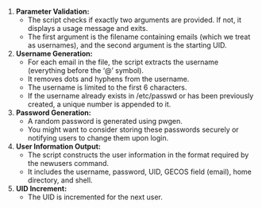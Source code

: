 

1. **Parameter Validation:**
    - The script checks if exactly two arguments are provided. If not, it displays a usage message and exits.
    - The first argument is the filename containing emails (which we treat as usernames), and the second argument is the starting UID.
2. **Username Generation:**
    - For each email in the file, the script extracts the username (everything before the ‘@’ symbol).
    - It removes dots and hyphens from the username.
    - The username is limited to the first 6 characters.
    - If the username already exists in /etc/passwd or has been previously created, a unique number is appended to it.
3. **Password Generation:**
    - A random password is generated using pwgen.
    - You might want to consider storing these passwords securely or notifying users to change them upon login.
4. **User Information Output:**
    - The script constructs the user information in the format required by the newusers command.
    - It includes the username, password, UID, GECOS field (email), home directory, and shell.
5. **UID Increment:**
    - The UID is incremented for the next user.
